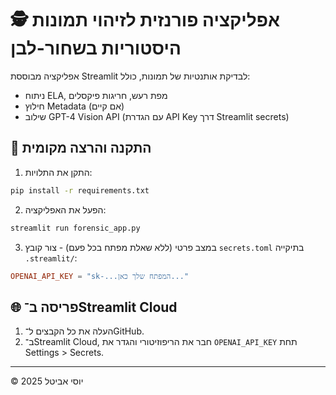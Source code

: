 # 🕵️ אפליקציה פורנזית לזיהוי תמונות היסטוריות בשחור-לבן

אפליקציה מבוססת Streamlit לבדיקת אותנטיות של תמונות, כולל:
- ניתוח ELA, מפת רעש, חריגות פיקסלים
- חילוץ Metadata (אם קיים)
- שילוב GPT-4 Vision API (עם הגדרת API Key דרך Streamlit secrets)

## 🚀 התקנה והרצה מקומית

1. התקן את התלויות:
```bash
pip install -r requirements.txt
```

2. הפעל את האפליקציה:
```bash
streamlit run forensic_app.py
```

3. במצב פרטי (ללא שאלת מפתח בכל פעם) - צור קובץ `secrets.toml` בתיקייה `.streamlit/`:

```toml
OPENAI_API_KEY = "sk-...המפתח שלך כאן..."
```

## 🌐 פריסה ב־Streamlit Cloud

1. העלה את כל הקבצים ל־GitHub.
2. ב־Streamlit Cloud, חבר את הריפוזיטורי והגדר את `OPENAI_API_KEY` תחת Settings > Secrets.

---

© 2025 יוסי אביטל